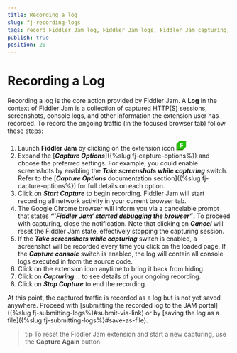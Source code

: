 ```yaml
---
title: Recording a log
slug: fj-recording-logs
tags: record Fiddler Jam log, Fiddler Jam logs, Fiddler Jam capturing, Fiddler Jam recording, capture traffic with Jam, Fiddler Jam HTTPS traffic 
publish: true
position: 20
---
```



# Recording a Log

Recording a log is the core action provided by Fiddler Jam. A **Log** in the context of Fiddler Jam is a collection of captured HTTP(S) sessions, screenshots, console logs, and other information the extension user has recorded. To record the ongoing traffic (in the focused browser tab) follow these steps:

1. Launch **Fiddler Jam** by clicking on the extension icon ![Extension main icon](../images/ext/ext-icons/small-logo.png)
2. Expand the [**_Capture Options_**]({%slug fj-capture-options%}) and choose the preferred settings. For example, you could enable screenshots by enabling the **_Take screenshots while capturing_** switch. Refer to the [**_Capture Options_** documentation section]({%slug fj-capture-options%}) for full details on each option.
3. Click on **_Start Capture_** to begin recording. Fiddler Jam will start recording all network activity in your current browser tab.
4. The Google Chrome browser will inform you via a cancelable prompt that states **_“’Fiddler Jam’ started debugging the browser”_.** To proceed with capturing, close the notification. Note that clicking on **_Cancel_** will reset the Fiddler Jam state, effectively stopping the capturing session.
5. If the **_Take screenshots while capturing_** switch is enabled, a screenshot will be recorded every time you click on the loaded page.  If the **_Capture console_** switch is enabled, the log will contain all console logs executed in from the source code.
6. Click on the extension icon anytime to bring it back from hiding.
7. Click on **_Capturing…_** to see details of your ongoing recording.
8. Click on **_Stop Capture_** to end the recording.

At this point, the captured traffic is recorded as a log but is not yet saved anywhere. Proceed with [submitting the recorded log to the JAM portal]({%slug fj-submitting-logs%}#submit-via-link) or by [saving the log as a file]({%slug fj-submitting-logs%}#save-as-file).

>tip To reset the Fiddler Jam extension and start a new capturing, use the **Capture Again** button.
